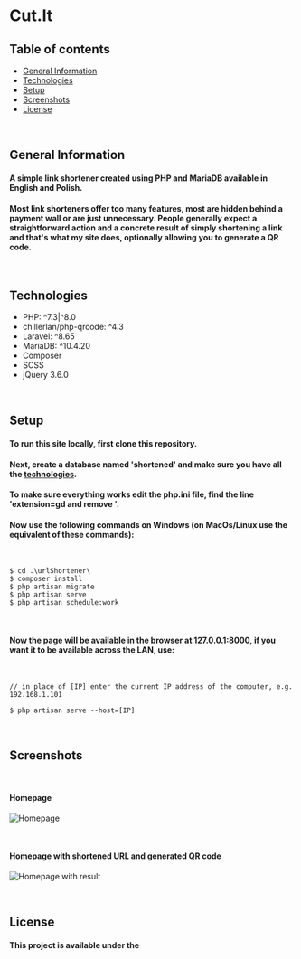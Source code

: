 # Cut.It

## Table of contents

-   [General Information](#general-information)
-   [Technologies](#technologies)
-   [Setup](#setup)
-   [Screenshots](#screenshots)
-   [License](#license)

<br />

## General Information

#### A simple link shortener created using PHP and MariaDB available in English and Polish.

#### Most link shorteners offer too many features, most are hidden behind a payment wall or are just unnecessary. People generally expect a straightforward action and a concrete result of simply shortening a link and that's what my site does, optionally allowing you to generate a QR code.

<br />

## Technologies

-   PHP: ^7.3|^8.0
-   chillerlan/php-qrcode: ^4.3
-   Laravel: ^8.65
-   MariaDB: ^10.4.20
-   Composer
-   SCSS
-   jQuery 3.6.0

<br />

## Setup

#### To run this site locally, first clone this repository.

#### Next, create a database named 'shortened' and make sure you have all the [technologies](#technologies).

#### To make sure everything works edit the php.ini file, find the line 'extension=gd and remove '.

#### Now use the following commands on Windows (on MacOs/Linux use the equivalent of these commands):

<br />

```
$ cd .\urlShortener\
$ composer install
$ php artisan migrate
$ php artisan serve
$ php artisan schedule:work
```

<br />

#### Now the page will be available in the browser at 127.0.0.1:8000, if you want it to be available across the LAN, use:

<br />

```
// in place of [IP] enter the current IP address of the computer, e.g. 192.168.1.101

$ php artisan serve --host=[IP]
```

<br />

## Screenshots

<br />

#### Homepage

![Homepage](https://user-images.githubusercontent.com/61974579/147574153-2e77b14c-1b9a-4677-a4e2-5b1fc66ef909.jpg)

<br />

#### Homepage with shortened URL and generated QR code

![Homepage with result](https://user-images.githubusercontent.com/61974579/147574777-d39ca674-aef9-46d1-a770-cefadd384ee0.jpg)

<br />

## License

#### This project is available under the
